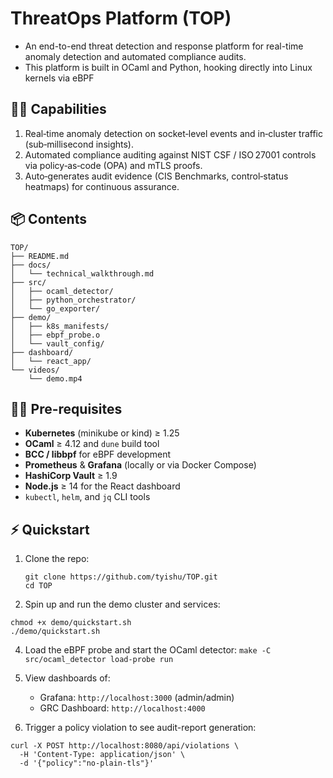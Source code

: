 # ThreatOps Platform (TOP)

 - An end-to-end threat detection and response platform for real-time anomaly detection and automated compliance audits.
 - This platform is built in OCaml and Python, hooking directly into Linux kernels via eBPF

## 💪🏼 Capabilities
1. Real‑time anomaly detection on socket‑level events and in‑cluster traffic (sub‑millisecond insights).
2. Automated compliance auditing against NIST CSF / ISO 27001 controls via policy‑as‑code (OPA) and mTLS proofs.
3. Auto‑generates audit evidence (CIS Benchmarks, control‑status heatmaps) for continuous assurance.

## 📦 Contents

```text
TOP/
├── README.md
├── docs/
│   └── technical_walkthrough.md
├── src/
│   ├── ocaml_detector/
│   ├── python_orchestrator/
│   └── go_exporter/
├── demo/
│   ├── k8s_manifests/
│   ├── ebpf_probe.o
│   └── vault_config/
├── dashboard/
│   └── react_app/
└── videos/
    └── demo.mp4
```

## 🤏🏼 Pre-requisites
- **Kubernetes** (minikube or kind) ≥ 1.25  
- **OCaml** ≥ 4.12 and `dune` build tool  
- **BCC / libbpf** for eBPF development  
- **Prometheus** & **Grafana** (locally or via Docker Compose)  
- **HashiCorp Vault** ≥ 1.9  
- **Node.js** ≥ 14 for the React dashboard  
- `kubectl`, `helm`, and `jq` CLI tools  

## ⚡ Quickstart
1. Clone the repo:  
   ```
   git clone https://github.com/tyishu/TOP.git
   cd TOP
   ```
   
2. Spin up and run the demo cluster and services:
```
chmod +x demo/quickstart.sh
./demo/quickstart.sh
```
4. Load the eBPF probe and start the OCaml detector:
``` make -C src/ocaml_detector load-probe run ```

5. View dashboards of:
   - Grafana: ```http://localhost:3000``` (admin/admin)
   - GRC Dashboard: ```http://localhost:4000```
     
6. Trigger a policy violation to see audit-report generation:
```
curl -X POST http://localhost:8080/api/violations \
  -H 'Content-Type: application/json' \
  -d '{"policy":"no-plain-tls"}'
```

